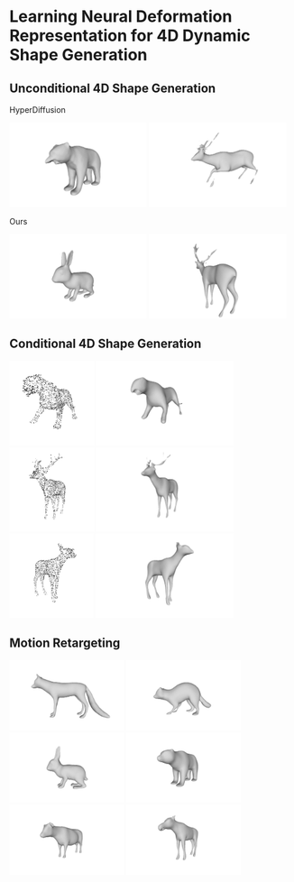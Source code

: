 # Learning Neural Deformation Representation for 4D Dynamic Shape Generation


## Unconditional 4D Shape Generation

HyperDiffusion

<img src="static/images/Unconditional_HyperDiffusion_0.gif" height="150">
<img src="static/images/Unconditional_HyperDiffusion_1.gif" height="150">


Ours

<img src="static/images/Unconditional_ours_0.gif" height="150">
<img src="static/images/Unconditional_ours_1.gif" height="150">

## Conditional 4D Shape Generation
<img src="static/images/conditional_0.png" height="150">
<img src="static/images/conditional_0.gif" height="150">

<img src="static/images/conditional_1.png" height="150">
<img src="static/images/conditional_1.gif" height="150">

<img src="static/images/conditional_2.png" height="150">
<img src="static/images/conditional_2.gif" height="150">

## Motion Retargeting

<img src="static/images/motion_retargeting_0_target.gif" height="125">
<img src="static/images/motion_retargeting_0_0.gif" height="125">
<img src="static/images/motion_retargeting_0_1.gif" height="125">

<img src="static/images/motion_retargeting_1_target.gif" height="125">
<img src="static/images/motion_retargeting_1_0.gif" height="125">
<img src="static/images/motion_retargeting_1_1.gif" height="125">


